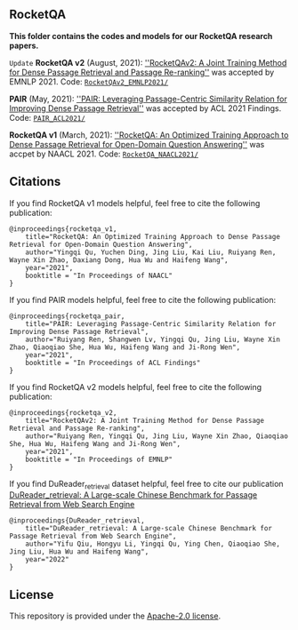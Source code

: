 ## RocketQA

**This folder contains the codes and models for our RocketQA research papers.**

`Update` **RocketQA v2** (August, 2021):  [''RocketQAv2: A Joint Training Method for Dense Passage Retrieval and Passage Re-ranking''](https://aclanthology.org/2021.emnlp-main.224.pdf) was accepted by EMNLP 2021. Code: [`RocketQAv2_EMNLP2021/`](RocketQAv2_EMNLP2021/)

**PAIR** (May, 2021):  [''PAIR: Leveraging Passage-Centric Similarity Relation for Improving Dense Passage Retrieval''](https://aclanthology.org/2021.findings-acl.191.pdf) was accepted by ACL 2021 Findings. Code: [`PAIR_ACL2021/`](PAIR_ACL2021/)

**RocketQA v1** (March, 2021):  [''RocketQA: An Optimized Training Approach to Dense Passage Retrieval for Open-Domain Question Answering''](https://aclanthology.org/2021.naacl-main.466.pdf) was accpet by NAACL 2021. Code:  [`RocketQA_NAACL2021/`](RocketQA_NAACL2021/)

  
## Citations

If you find RocketQA v1 models helpful, feel free to cite the following publication:

```
@inproceedings{rocketqa_v1,
    title="RocketQA: An Optimized Training Approach to Dense Passage Retrieval for Open-Domain Question Answering",
    author="Yingqi Qu, Yuchen Ding, Jing Liu, Kai Liu, Ruiyang Ren, Wayne Xin Zhao, Daxiang Dong, Hua Wu and Haifeng Wang",
    year="2021",
    booktitle = "In Proceedings of NAACL"
}
```

If you find PAIR models helpful, feel free to cite the following publication:

```
@inproceedings{rocketqa_pair,
    title="PAIR: Leveraging Passage-Centric Similarity Relation for Improving Dense Passage Retrieval",
    author="Ruiyang Ren, Shangwen Lv, Yingqi Qu, Jing Liu, Wayne Xin Zhao, Qiaoqiao She, Hua Wu, Haifeng Wang and Ji-Rong Wen",
    year="2021",
    booktitle = "In Proceedings of ACL Findings"
}
```

If you find RocketQA v2 models helpful, feel free to cite the following publication:

```
@inproceedings{rocketqa_v2,
    title="RocketQAv2: A Joint Training Method for Dense Passage Retrieval and Passage Re-ranking",
    author="Ruiyang Ren, Yingqi Qu, Jing Liu, Wayne Xin Zhao, Qiaoqiao She, Hua Wu, Haifeng Wang and Ji-Rong Wen",
    year="2021",
    booktitle = "In Proceedings of EMNLP"
}
```

If you find DuReader<sub>retrieval</sub> dataset helpful, feel free to cite our publication [DuReader_retrieval: A Large-scale Chinese Benchmark for Passage Retrieval from Web Search Engine](https://arxiv.org/pdf/2203.10232.pdf)

```
@inproceedings{DuReader_retrieval,
    title="DuReader_retrieval: A Large-scale Chinese Benchmark for Passage Retrieval from Web Search Engine",
    author="Yifu Qiu, Hongyu Li, Yingqi Qu, Ying Chen, Qiaoqiao She, Jing Liu, Hua Wu and Haifeng Wang",
    year="2022"
}
```

## License
This repository is provided under the [Apache-2.0 license](https://github.com/PaddlePaddle/RocketQA/blob/main/LICENSE).

